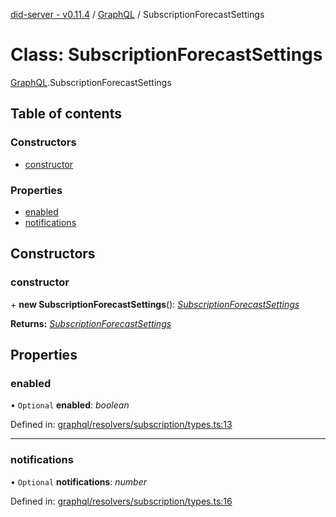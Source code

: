 [did-server - v0.11.4](../README.md) / [GraphQL](../modules/graphql.md) / SubscriptionForecastSettings

# Class: SubscriptionForecastSettings

[GraphQL](../modules/graphql.md).SubscriptionForecastSettings

## Table of contents

### Constructors

- [constructor](graphql.subscriptionforecastsettings.md#constructor)

### Properties

- [enabled](graphql.subscriptionforecastsettings.md#enabled)
- [notifications](graphql.subscriptionforecastsettings.md#notifications)

## Constructors

### constructor

\+ **new SubscriptionForecastSettings**(): [*SubscriptionForecastSettings*](graphql.subscriptionforecastsettings.md)

**Returns:** [*SubscriptionForecastSettings*](graphql.subscriptionforecastsettings.md)

## Properties

### enabled

• `Optional` **enabled**: *boolean*

Defined in: [graphql/resolvers/subscription/types.ts:13](https://github.com/Puzzlepart/did/blob/dev/server/graphql/resolvers/subscription/types.ts#L13)

___

### notifications

• `Optional` **notifications**: *number*

Defined in: [graphql/resolvers/subscription/types.ts:16](https://github.com/Puzzlepart/did/blob/dev/server/graphql/resolvers/subscription/types.ts#L16)

